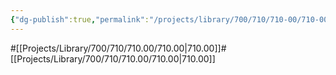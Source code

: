 ```yaml
---
{"dg-publish":true,"permalink":"/projects/library/700/710/710-00/710-00-b/","noteIcon":"0","created":"2024-01-31T10:10:26.883+09:00","updated":"2024-02-05T10:53:07.657+09:00"}
---
```


#[[Projects/Library/700/710/710.00/710.00\|710.00]]#[[Projects/Library/700/710/710.00/710.00\|710.00]]







